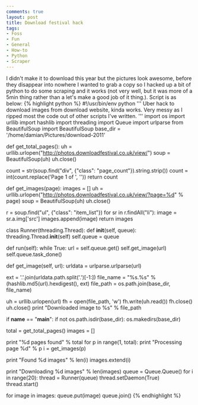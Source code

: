 ```yaml
---
comments: true
layout: post
title: Download festival hack
tags:
- Foss
- Fun
- General
- How-to
- Python
- Scraper
---
```


I didn't make it to download this year but the pictures look awesome, before they disappear into nowhere I wanted to grab a copy so I hacked up a bit of python to do some scraping and it works (not very well, but it was more of a 5min thing rather than a let's make a good job of it thing.). Script is as below:
{% highlight python %}
#!/usr/bin/env python
'''
Uber hack to download images from download website, kinda works.
Very messy as I ripped most the code out of other scripts I've written.
'''
import os
import urllib
import hashlib
import threading
import Queue
import urlparse
from BeautifulSoup import BeautifulSoup
base_dir = '/home/damian/Pictures/download-2011'

def get_total_pages():
 uh = urllib.urlopen("http://photos.downloadfestival.co.uk/view/")
 soup = BeautifulSoup(uh)
 uh.close()

count = str(soup.find("div", {"class": "page_count"}).string.strip())
 count = int(count.replace('Page 1 of ', ''))
 return count

def get_images(page):
 images = []
 uh = urllib.urlopen("http://photos.downloadfestival.co.uk/view/?page=%d" % page)
 soup = BeautifulSoup(uh)
 uh.close()

r = soup.find("ul", {"class": "item_list"})
 for sr in r.findAll("li"):
 image = sr.a.img['src']
 images.append(image)
 return images

class Runner(threading.Thread):
 def __init__(self, queue):
 threading.Thread.__init__(self)
 self.queue = queue

def run(self):
 while True:
 url = self.queue.get()
 self.get_image(url)
 self.queue.task_done()

def get_image(self, url):
 urldata = urlparse.urlparse(url)

ext = '.'.join(urldata.path.split('.')[-1:])
 file_name = "%s.%s" % (hashlib.md5(url).hexdigest(), ext)
 file_path = os.path.join(base_dir, file_name)

uh = urllib.urlopen(url)
 fh = open(file_path, 'w')
 fh.write(uh.read())
 fh.close()
 uh.close()
 print "Downloaded image to %s" % file_path

if __name__ == "__main__":
 if not os.path.isdir(base_dir):
 os.makedirs(base_dir)

total = get_total_pages()
 images = []

print "%d pages found" % total
 for p in range(1, total):
 print "Processing page %d" % p
 i = get_images(p)

print "Found %d images" % len(i)
 images.extend(i)

 print "Downloading %d images" % len(images)
 queue = Queue.Queue()
 for i in range(20):
 thread = Runner(queue)
 thread.setDaemon(True)
 thread.start()

for image in images:
 queue.put(image)
 queue.join()
{% endhighlight %}
